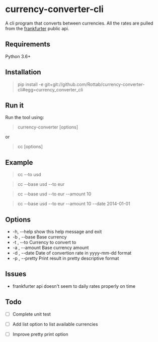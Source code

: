 # currency-converter-cli
A cli program that converts between currencies. All the rates are pulled from the [frankfurter](https://www.frankfurter.app/) public api.
## Requirements
Python 3.6+
## Installation
> pip install -e git+git://github.com/Rottab/currency-converter-cli#egg=currency_converter_cli
## Run it
Run the tool using:
> currency-converter [options]

or

> cc [options]
## Example
> cc --to usd

> cc --base usd --to eur

> cc --base usd --to eur --amount 10

> cc --base usd --to eur --amount 10 --date 2014-01-01
## Options
*  -h, --help      show this help message and exit
*  -b , --base     Base currency
*  -t , --to       Currency to convert to
*  -a , --amount   Base currency amount
*  -d , --date     Date of convertion rate in yyyy-mm-dd format
*  -p , --pretty   Print result in pretty descriptive format
## Issues
* frankfurter api doesn't seem to daily rates properly on time
## Todo
- [ ] Complete unit test
- [ ] Add list option to list available currencies
- [ ] Improve pretty print option

